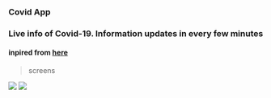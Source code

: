 ### Covid App

### Live info of Covid-19. Information updates in every few minutes

#### inpired from [here](https://github.com/javieraviles/covidAPI)

>screens

<img src="https://i.ibb.co/D8TcpYH/Screenshot-from-2020-07-13-01-06-11.png">

<img src="https://i.ibb.co/g6g9kV8/Screenshot-from-2020-07-13-01-06-29.png">
